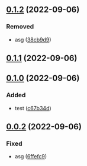 ## [0.1.2](https://github.com/andreilg/supreme-system/compare/v0.1.1...v0.1.2) (2022-09-06)


### Removed

* asg ([38cb9d9](https://github.com/andreilg/supreme-system/commit/38cb9d95fbafa6c7a3006dbc0ead6747c8f4fd6f))

## [0.1.1](https://github.com/andreilg/supreme-system/compare/v0.1.0...v0.1.1) (2022-09-06)

## [0.1.0](https://github.com/andreilg/supreme-system/compare/v0.0.2...v0.1.0) (2022-09-06)


### Added

* test ([c67b34d](https://github.com/andreilg/supreme-system/commit/c67b34de3e5a0a518d5727ca93d6a8cffca887e0))

## [0.0.2](https://github.com/andreilg/supreme-system/compare/6ffefc9553e30d8a71a4fa2dd4205a2e785fae4b...v0.0.2) (2022-09-06)


### Fixed

* asg ([6ffefc9](https://github.com/andreilg/supreme-system/commit/6ffefc9553e30d8a71a4fa2dd4205a2e785fae4b))

